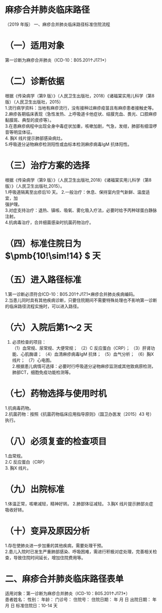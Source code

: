 # 麻疹合并肺炎临床路径  
（2019 年版） 一、麻疹合并肺炎临床路径标准住院流程  
# （一）适用对象  
第一诊断为麻疹合并肺炎（ICD-10：B05.201↑J17.1\*）  
# （二）诊断依据  
根据《传染病学（第9 版）》（人民卫生出版社，2018）《诸福棠实用儿科学（第8 版）（人民卫生出版社，2015）  
1.流行病学资料：当地有麻疹流行，没有接种过麻疹疫苗且有麻疹患者接触史等。  
2.麻疹各期临床表现（急性发热、上呼吸道卡他症状、结膜充血、畏光、口腔麻疹黏膜斑、典型的皮疹等）。  
3.在患麻疹病程中出现全身中毒症状加重，咳嗽加剧，气急，发绀，肺部有细湿啰音等明显体征。  
4. 胸X 线片提示肺部感染病灶。  
5.呼吸道分泌物麻疹检测阳性或血标本检测麻疹病毒IgM 抗体阳性。  
# （三）治疗方案的选择  
根据《传染病学（第9 版）》（人民卫生出版社,2018）《诸福棠实用儿科学（第8 版）》（人民卫生出版社,2015）。  
1.呼吸道隔离至出疹后10 天。  2.一般治疗：休息、保持室内空气新鲜、温度适宜，加  
强护理。  
3.对症支持治疗：退热、镇咳、吸氧、雾化吸入疗法，必要时给予丙种球蛋白静脉注射。  
4.抗病毒治疗，合并细菌感染时抗菌药物治疗。  
# （四）标准住院日为 $\pmb{10\!\sim\!14} $ 天  
# （五）进入路径标准  
1.第一诊断必须符合ICD-10：B05.201↑J17.1\*麻疹合并肺炎疾病编码。  
2.当患儿同时具有其他疾病诊断，只要住院期间不需要特殊处理也不影响第一诊断的临床路径流程实施时，可以进入路径。  
# （六）入院后第1～2 天  
1. 必须检查的项目：  
（1）血常规、尿常规、大便常规； （2）C 反应蛋白（CRP）； （3）肝肾功能、心肌酶谱； （4）血清麻疹病毒IgM 抗体； （5）血气分析； （6）胸X 线片； （7）心电图。  
2.根据患儿病情可选择：必要时行呼吸道分泌物麻疹监测或其他致病原检测，肺部CT，细胞免疫功能检测等。  
# （七）药物选择与使用时机  
1.抗病毒药物。  
2.抗菌药物：按照《抗菌药物临床应用指导原则》（国卫办医发〔2015〕43 号）执行。  
# （八）必须复查的检查项目  
1.血常规。  
2.C 反应蛋白（CRP）  
3. 胸X 线片。  
# （九）出院标准  
1.体温正常，咳嗽减轻，精神好转。 2.肺部体征减轻。 3.胸X 线片提示肺部炎症吸收好转。  
# （十）变异及原因分析  
1.存在使肺炎进一步加重的其他疾病，需要处理干预。  
2.患儿入院时已发生严重肺部感染、呼吸困难，需进行积极对症处理，完善相关检查，导致住院时间延长，增加住院费用等。  
# 二、麻疹合并肺炎临床路径表单  
适用对象：第一诊断为麻疹合并肺炎（ICD-10：B05.201↑J17.1\*）  
患者姓名：           性别：    年龄：     门诊号：        住院号：           住院日期：     年   月   日 出院日期：     年  月   日  标准住院日：10-14 天  
